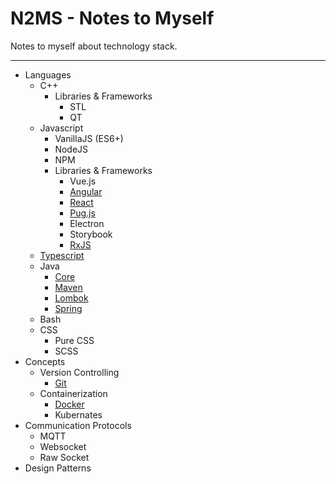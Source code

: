 # N2MS - Notes to Myself

Notes to myself about technology stack.

---

- Languages
  - C++
    - Libraries & Frameworks
      - STL
      - QT
  - Javascript
    - VanillaJS (ES6+)
    - NodeJS
    - NPM
    - Libraries & Frameworks
      - Vue.js
      - [Angular](Languages/Javascript/Libraries%20&%20Frameworks/Angular)
      - [React](Languages/Javascript/Libraries%20&%20Frameworks/React)
      - [Pug.js](Languages/Javascript/Libraries%20&%20Frameworks/Pug.js)
      - Electron
      - Storybook
      - [RxJS](Languages/Javascript/Libraries%20&%20Frameworks/RxJS)
  - [Typescript](Languages/Typescript)
  - Java
    - [Core](Languages/Java/Core)
    - [Maven](Languages/Java/Maven)
    - [Lombok](Languages/Java/Lombok)
    - [Spring](Languages/Java/Spring)
  - Bash
  - CSS
    - Pure CSS
    - SCSS
- Concepts
  - Version Controlling
    - [Git](Concepts/Version%20Controlling/Git)
  - Containerization
    - [Docker](Concepts/Containerization/Docker)
    - Kubernates
- Communication Protocols
  - MQTT
  - Websocket
  - Raw Socket
- Design Patterns
